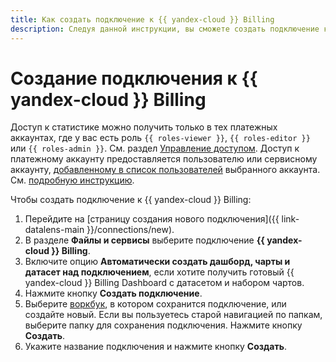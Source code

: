 ```yaml
---
title: Как создать подключение к {{ yandex-cloud }} Billing
description: Следуя данной инструкции, вы сможете создать подключение к {{ yandex-cloud }} Billing.
---
```


# Создание подключения к {{ yandex-cloud }} Billing

Доступ к статистике можно получить только в тех платежных аккаунтах, где у вас есть роль `{{ roles-viewer }}`, `{{ roles-editor }}` или `{{ roles-admin }}`. См. раздел [Управление доступом](../../../billing/security/index.md#primitive-roles).
Доступ к платежному аккаунту предоставляется пользователю или сервисному аккаунту, [добавленному в список пользователей](../../../billing/security/index.md#set-member-role) выбранного аккаунта. См. [подробную инструкцию](../../../billing/security/index.md#set-role).

Чтобы создать подключение к {{ yandex-cloud }} Billing:

1. Перейдите на [страницу создания нового подключения]({{ link-datalens-main }}/connections/new).
1. В разделе **Файлы и сервисы** выберите подключение **{{ yandex-cloud }} Billing**.
1. Включите опцию **Автоматически создать дашборд, чарты и датасет над подключением**, если хотите получить готовый {{ yandex-cloud }} Billing Dashboard с датасетом и набором чартов.
1. Нажмите кнопку **Создать подключение**.
1. Выберите [воркбук](../../workbooks-collections/index.md), в котором сохранится подключение, или создайте новый. Если вы пользуетесь старой навигацией по папкам, выберите папку для сохранения подключения. Нажмите кнопку **Создать**.
1. Укажите название подключения и нажмите кнопку **Создать**.